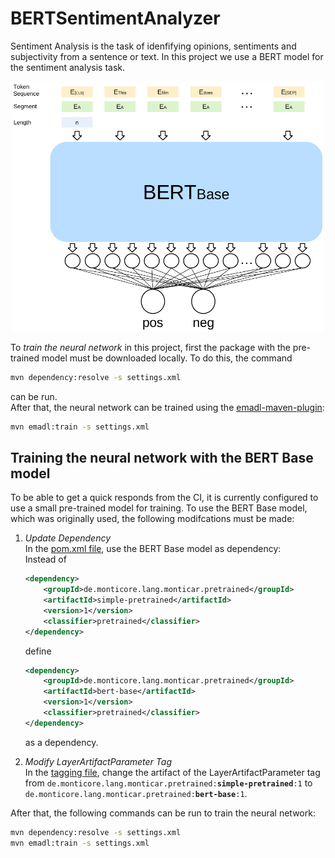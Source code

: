 # BERTSentimentAnalyzer

Sentiment Analysis is the task of idenfifying opinions, sentiments and subjectivity from a sentence or text. In this project we use a BERT 
model for the sentiment analysis task.
<div align="center">
    <img src="/resources/bert.png" width="500"/>
</div>

To *train the neural network* in this project, first the package with the pre-trained model must be downloaded locally. To do this, the command 
```bash
mvn dependency:resolve -s settings.xml
```
can be run.  
After that, the neural network can be trained using the [emadl-maven-plugin](https://git.rwth-aachen.de/monticore/EmbeddedMontiArc/utilities/emadl-maven-plugin):
```bash
mvn emadl:train -s settings.xml
```

## Training the neural network with the BERT Base model
To be able to get a quick responds from the CI, it is currently configured to use a small pre-trained model for training. To use the BERT Base model, which was originally used, the following modifcations must be made:
1. *Update Dependency*  
    In the [pom.xml file](https://git.rwth-aachen.de/monticore/EmbeddedMontiArc/applications/bertsentimentanalyzer/-/blob/master/pom.xml), use the BERT Base model as dependency:  
    Instead of 
    ```xml
    <dependency>
        <groupId>de.monticore.lang.monticar.pretrained</groupId>
        <artifactId>simple-pretrained</artifactId>
        <version>1</version>
        <classifier>pretrained</classifier>
    </dependency>
    ```
    define
    ```xml
    <dependency>
        <groupId>de.monticore.lang.monticar.pretrained</groupId>
        <artifactId>bert-base</artifactId>
        <version>1</version>
        <classifier>pretrained</classifier>
    </dependency>
    ```
    as a dependency.  
    
2. *Modify LayerArtifactParameter Tag*  
    In the [tagging file](https://git.rwth-aachen.de/monticore/EmbeddedMontiArc/applications/bertsentimentanalyzer/-/blob/master/src/main/emadl/sentimentanalyzer/sentimentanalyzer.tag), change the artifact of the LayerArtifactParameter tag from `de.monticore.lang.monticar.pretrained:`**`simple-pretrained`**`:1` to `de.monticore.lang.monticar.pretrained:`**`bert-base`**`:1`.

After that, the following commands can be run to train the neural network:
```bash
mvn dependency:resolve -s settings.xml  
mvn emadl:train -s settings.xml
```
